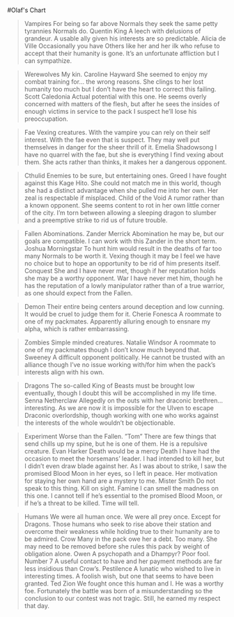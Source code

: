 #Olaf's Chart

>Vampires
For being so far above Normals they seek the same petty tyrannies Normals do.
>Quentin King
A leech with delusions of grandeur. A usable ally given his interests are so predictable.
>Alicia de Ville
Occasionally you have Others like her and her ilk who refuse to accept that their humanity is gone. It’s an unfortunate affliction but I can sympathize.

>Werewolves
My kin.
>Caroline Hayward
She seemed to enjoy my combat training for… the wrong reasons. She clings to her lost humanity too much but I don’t have the heart to correct this failing.
>Scott Caledonia
Actual potential with this one. He seems overly concerned with matters of the flesh, but after he sees the insides of enough victims in service to the pack I suspect he’ll lose his preoccupation.

>Fae
Vexing creatures. With the vampire you can rely on their self interest. With the fae even that is suspect. They may well put themselves in danger for the sheer thrill of it.
>Emelia Shadowsong
I have no quarrel with the fae, but she is everything I find vexing about them. She acts rather than thinks, it makes her a dangerous opponent.

>Cthulid
Enemies to be sure, but entertaining ones.
>Greed
I have fought against this Kage Hito. She could not match me in this world, though she had a distinct advantage when she pulled me into her own. Her zeal is respectable if misplaced.
>Child of the Void
A rumor rather than a known opponent. She seems content to rot in her own little corner of the city. I’m torn between allowing a sleeping dragon to slumber and a preemptive strike to rid us of future trouble.

>Fallen
Abominations.
>Zander Merrick
Abomination he may be, but our goals are compatible. I can work with this Zander in the short term. 
>Joshua Morningstar
To hunt him would result in the deaths of far too many Normals to be worth it. Vexing though it may be I feel we have no choice but to hope an opportunity to be rid of him presents itself.
>Conquest
She and I have never met, though if her reputation holds she may be a worthy opponent. 
>War
I have never met him, though he has the reputation of a lowly manipulator rather than of a true warrior, as one should expect from the Fallen.

>Demon
Their entire being centers around deception and low cunning. It would be cruel to judge them for it.
>Cherie Fonesca
A roommate to one of my packmates. Apparently alluring enough to ensnare my alpha, which is rather embarrassing.

>Zombies
Simple minded creatures.
>Natalie Windsor
A roommate to one of my packmates though I don’t know much beyond that.
>Sweeney
A difficult opponent politically. He cannot be trusted with an alliance though I’ve no issue working with/for him when the pack’s interests align with his own.

>Dragons
The so-called King of Beasts must be brought low eventually, though I doubt this will be accomplished in my life time.
>Senna Netherclaw
Allegedly on the outs with her draconic brethren… interesting. As we are now it is impossible for the Ulven to escape Draconic overlordship, though working with one who works against the interests of the whole wouldn’t be objectionable.

>Experiment
Worse than the Fallen.
>”Tom”
There are few things that send chills up my spine, but he is one of them. He is a repulsive creature.
>Evan Harker
Death would be a mercy
>Death
I have had the occasion to meet the horsemans’ leader. I had intended to kill her, but I didn’t even draw blade against her. As I was about to strike, I saw the promised Blood Moon in her eyes, so I left in peace. Her motivation for staying her own hand are a mystery to me.
>Mister Smith
Do not speak to this thing. Kill on sight.
>Famine
I can smell the madness on this one. I cannot tell if he’s essential to the promised Blood Moon, or if he’s a threat to be killed. Time will tell.

>Humans
We were all human once. We were all prey once. Except for Dragons. Those humans who seek to rise above their station and overcome their weakness while holding true to their humanity are to be admired.
>Crow
Many in the pack owe her a debt. Too many. She may need to be removed before she rules this pack by weight of obligation alone.
>Owen
A psychopath and a Dhampyr? Poor fool.
>Number 7
A useful contact to have and her payment methods are far less insidious than Crow’s.
>Pestilence
A lunatic who wished to live in interesting times. A foolish wish, but one that seems to have been granted.
>Ted Zion
We fought once this human and I. He was a worthy foe. Fortunately the battle was born of a misunderstanding so the conclusion to our contest was not tragic. Still, he earned my respect that day.